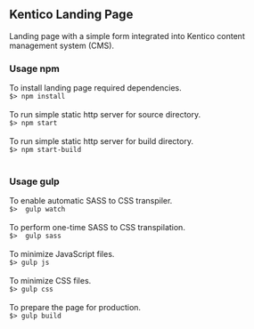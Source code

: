 ## Kentico Landing Page
Landing page with a simple form integrated into Kentico content management system (CMS).

### Usage npm
To install landing page required dependencies.<br>
```$> npm install```<br><br>
To run simple static http server for source directory.<br>
```$> npm start```<br><br>
To run simple static http server for build directory.<br>
```$> npm start-build```<br><br>

### Usage gulp
To enable automatic SASS to CSS transpiler.<br>
```$>  gulp watch```<br><br>
To perform one-time SASS to CSS transpilation.<br>
```$>  gulp sass```<br><br>
To minimize JavaScript files.<br>
```$> gulp js```<br><br>
To minimize CSS files.<br>
```$> gulp css```<br><br>
To prepare the page for production.<br>
```$> gulp build```<br><br>
